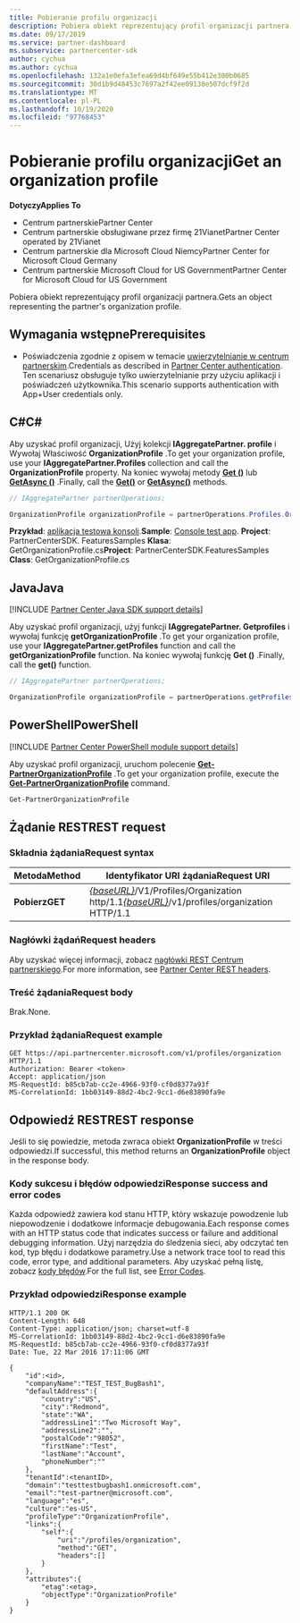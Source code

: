 ```yaml
---
title: Pobieranie profilu organizacji
description: Pobiera obiekt reprezentujący profil organizacji partnera.
ms.date: 09/17/2019
ms.service: partner-dashboard
ms.subservice: partnercenter-sdk
author: cychua
ms.author: cychua
ms.openlocfilehash: 132a1e0efa3efea69d4bf649e55b412e300b0685
ms.sourcegitcommit: 30d1b9d48453c7697a2f42ee09138e507dcf9f2d
ms.translationtype: MT
ms.contentlocale: pl-PL
ms.lasthandoff: 10/19/2020
ms.locfileid: "97768453"
---
```

# <a name="get-an-organization-profile"></a><span data-ttu-id="202bb-103">Pobieranie profilu organizacji</span><span class="sxs-lookup"><span data-stu-id="202bb-103">Get an organization profile</span></span>

<span data-ttu-id="202bb-104">**Dotyczy**</span><span class="sxs-lookup"><span data-stu-id="202bb-104">**Applies To**</span></span>

- <span data-ttu-id="202bb-105">Centrum partnerskie</span><span class="sxs-lookup"><span data-stu-id="202bb-105">Partner Center</span></span>
- <span data-ttu-id="202bb-106">Centrum partnerskie obsługiwane przez firmę 21Vianet</span><span class="sxs-lookup"><span data-stu-id="202bb-106">Partner Center operated by 21Vianet</span></span>
- <span data-ttu-id="202bb-107">Centrum partnerskie dla Microsoft Cloud Niemcy</span><span class="sxs-lookup"><span data-stu-id="202bb-107">Partner Center for Microsoft Cloud Germany</span></span>
- <span data-ttu-id="202bb-108">Centrum partnerskie Microsoft Cloud for US Government</span><span class="sxs-lookup"><span data-stu-id="202bb-108">Partner Center for Microsoft Cloud for US Government</span></span>

<span data-ttu-id="202bb-109">Pobiera obiekt reprezentujący profil organizacji partnera.</span><span class="sxs-lookup"><span data-stu-id="202bb-109">Gets an object representing the partner's organization profile.</span></span>

## <a name="prerequisites"></a><span data-ttu-id="202bb-110">Wymagania wstępne</span><span class="sxs-lookup"><span data-stu-id="202bb-110">Prerequisites</span></span>

- <span data-ttu-id="202bb-111">Poświadczenia zgodnie z opisem w temacie [uwierzytelnianie w centrum partnerskim](partner-center-authentication.md).</span><span class="sxs-lookup"><span data-stu-id="202bb-111">Credentials as described in [Partner Center authentication](partner-center-authentication.md).</span></span> <span data-ttu-id="202bb-112">Ten scenariusz obsługuje tylko uwierzytelnianie przy użyciu aplikacji i poświadczeń użytkownika.</span><span class="sxs-lookup"><span data-stu-id="202bb-112">This scenario supports authentication with App+User credentials only.</span></span>

## <a name="c"></a><span data-ttu-id="202bb-113">C\#</span><span class="sxs-lookup"><span data-stu-id="202bb-113">C\#</span></span>

<span data-ttu-id="202bb-114">Aby uzyskać profil organizacji, Użyj kolekcji **IAggregatePartner. profile** i Wywołaj Właściwość **OrganizationProfile** .</span><span class="sxs-lookup"><span data-stu-id="202bb-114">To get your organization profile, use your **IAggregatePartner.Profiles** collection and call the **OrganizationProfile** property.</span></span> <span data-ttu-id="202bb-115">Na koniec wywołaj metody [**Get ()**](/dotnet/api/microsoft.store.partnercenter.profiles.iorganizationprofile.get) lub [**GetAsync ()**](/dotnet/api/microsoft.store.partnercenter.profiles.iorganizationprofile.getasync) .</span><span class="sxs-lookup"><span data-stu-id="202bb-115">Finally, call the [**Get()**](/dotnet/api/microsoft.store.partnercenter.profiles.iorganizationprofile.get) or [**GetAsync()**](/dotnet/api/microsoft.store.partnercenter.profiles.iorganizationprofile.getasync) methods.</span></span>

```csharp
// IAggregatePartner partnerOperations;

OrganizationProfile organizationProfile = partnerOperations.Profiles.OrganizationProfile.Get();
```

<span data-ttu-id="202bb-116">**Przykład**: [aplikacja testowa konsoli](console-test-app.md).</span><span class="sxs-lookup"><span data-stu-id="202bb-116">**Sample**: [Console test app](console-test-app.md).</span></span> <span data-ttu-id="202bb-117">**Project**: PartnerCenterSDK. FeaturesSamples **Klasa**: GetOrganizationProfile.cs</span><span class="sxs-lookup"><span data-stu-id="202bb-117">**Project**: PartnerCenterSDK.FeaturesSamples **Class**: GetOrganizationProfile.cs</span></span>

## <a name="java"></a><span data-ttu-id="202bb-118">Java</span><span class="sxs-lookup"><span data-stu-id="202bb-118">Java</span></span>

[!INCLUDE [Partner Center Java SDK support details](../includes/java-sdk-support.md)]

<span data-ttu-id="202bb-119">Aby uzyskać profil organizacji, użyj funkcji **IAggregatePartner. Getprofiles** i wywołaj funkcję **getOrganizationProfile** .</span><span class="sxs-lookup"><span data-stu-id="202bb-119">To get your organization profile, use your **IAggregatePartner.getProfiles** function and call the **getOrganizationProfile** function.</span></span> <span data-ttu-id="202bb-120">Na koniec wywołaj funkcję **Get ()** .</span><span class="sxs-lookup"><span data-stu-id="202bb-120">Finally, call the **get()** function.</span></span>

```java
// IAggregatePartner partnerOperations;

OrganizationProfile organizationProfile = partnerOperations.getProfiles().getOrganizationProfile().get();
```

## <a name="powershell"></a><span data-ttu-id="202bb-121">PowerShell</span><span class="sxs-lookup"><span data-stu-id="202bb-121">PowerShell</span></span>

[!INCLUDE [Partner Center PowerShell module support details](../includes/powershell-module-support.md)]

<span data-ttu-id="202bb-122">Aby uzyskać profil organizacji, uruchom polecenie [**Get-PartnerOrganizationProfile**](https://github.com/Microsoft/Partner-Center-PowerShell/blob/master/docs/help/Get-PartnerOrganizationProfile.md) .</span><span class="sxs-lookup"><span data-stu-id="202bb-122">To get your organization profile, execute the [**Get-PartnerOrganizationProfile**](https://github.com/Microsoft/Partner-Center-PowerShell/blob/master/docs/help/Get-PartnerOrganizationProfile.md) command.</span></span>

```powershell
Get-PartnerOrganizationProfile
```

## <a name="rest-request"></a><span data-ttu-id="202bb-123">Żądanie REST</span><span class="sxs-lookup"><span data-stu-id="202bb-123">REST request</span></span>

### <a name="request-syntax"></a><span data-ttu-id="202bb-124">Składnia żądania</span><span class="sxs-lookup"><span data-stu-id="202bb-124">Request syntax</span></span>

| <span data-ttu-id="202bb-125">Metoda</span><span class="sxs-lookup"><span data-stu-id="202bb-125">Method</span></span>  | <span data-ttu-id="202bb-126">Identyfikator URI żądania</span><span class="sxs-lookup"><span data-stu-id="202bb-126">Request URI</span></span>                                                                   |
|---------|-------------------------------------------------------------------------------|
| <span data-ttu-id="202bb-127">**Pobierz**</span><span class="sxs-lookup"><span data-stu-id="202bb-127">**GET**</span></span> | <span data-ttu-id="202bb-128">[*{baseURL}*](partner-center-rest-urls.md)/V1/Profiles/Organization http/1.1</span><span class="sxs-lookup"><span data-stu-id="202bb-128">[*{baseURL}*](partner-center-rest-urls.md)/v1/profiles/organization HTTP/1.1</span></span> |

### <a name="request-headers"></a><span data-ttu-id="202bb-129">Nagłówki żądań</span><span class="sxs-lookup"><span data-stu-id="202bb-129">Request headers</span></span>

<span data-ttu-id="202bb-130">Aby uzyskać więcej informacji, zobacz [nagłówki REST Centrum partnerskiego](headers.md).</span><span class="sxs-lookup"><span data-stu-id="202bb-130">For more information, see [Partner Center REST headers](headers.md).</span></span>

### <a name="request-body"></a><span data-ttu-id="202bb-131">Treść żądania</span><span class="sxs-lookup"><span data-stu-id="202bb-131">Request body</span></span>

<span data-ttu-id="202bb-132">Brak.</span><span class="sxs-lookup"><span data-stu-id="202bb-132">None.</span></span>

### <a name="request-example"></a><span data-ttu-id="202bb-133">Przykład żądania</span><span class="sxs-lookup"><span data-stu-id="202bb-133">Request example</span></span>

```http
GET https://api.partnercenter.microsoft.com/v1/profiles/organization HTTP/1.1
Authorization: Bearer <token>
Accept: application/json
MS-RequestId: b85cb7ab-cc2e-4966-93f0-cf0d8377a93f
MS-CorrelationId: 1bb03149-88d2-4bc2-9cc1-d6e83890fa9e
```

## <a name="rest-response"></a><span data-ttu-id="202bb-134">Odpowiedź REST</span><span class="sxs-lookup"><span data-stu-id="202bb-134">REST response</span></span>

<span data-ttu-id="202bb-135">Jeśli to się powiedzie, metoda zwraca obiekt **OrganizationProfile** w treści odpowiedzi.</span><span class="sxs-lookup"><span data-stu-id="202bb-135">If successful, this method returns an **OrganizationProfile** object in the response body.</span></span>

### <a name="response-success-and-error-codes"></a><span data-ttu-id="202bb-136">Kody sukcesu i błędów odpowiedzi</span><span class="sxs-lookup"><span data-stu-id="202bb-136">Response success and error codes</span></span>

<span data-ttu-id="202bb-137">Każda odpowiedź zawiera kod stanu HTTP, który wskazuje powodzenie lub niepowodzenie i dodatkowe informacje debugowania.</span><span class="sxs-lookup"><span data-stu-id="202bb-137">Each response comes with an HTTP status code that indicates success or failure and additional debugging information.</span></span> <span data-ttu-id="202bb-138">Użyj narzędzia do śledzenia sieci, aby odczytać ten kod, typ błędu i dodatkowe parametry.</span><span class="sxs-lookup"><span data-stu-id="202bb-138">Use a network trace tool to read this code, error type, and additional parameters.</span></span> <span data-ttu-id="202bb-139">Aby uzyskać pełną listę, zobacz [kody błędów](error-codes.md).</span><span class="sxs-lookup"><span data-stu-id="202bb-139">For the full list, see [Error Codes](error-codes.md).</span></span>

### <a name="response-example"></a><span data-ttu-id="202bb-140">Przykład odpowiedzi</span><span class="sxs-lookup"><span data-stu-id="202bb-140">Response example</span></span>

```http
HTTP/1.1 200 OK
Content-Length: 648
Content-Type: application/json; charset=utf-8
MS-CorrelationId: 1bb03149-88d2-4bc2-9cc1-d6e83890fa9e
MS-RequestId: b85cb7ab-cc2e-4966-93f0-cf0d8377a93f
Date: Tue, 22 Mar 2016 17:11:06 GMT

{
    "id":<id>,
    "companyName":"TEST_TEST_BugBash1",
    "defaultAddress":{
        "country":"US",
        "city":"Redmond",
        "state":"WA",
        "addressLine1":"Two Microsoft Way",
        "addressLine2":"",
        "postalCode":"98052",
        "firstName":"Test",
        "lastName":"Account",
        "phoneNumber":""
    },
    "tenantId":<tenantID>,
    "domain":"testtestbugbash1.onmicrosoft.com",
    "email":"test-partner@microsoft.com",
    "language":"es",
    "culture":"es-US",
    "profileType":"OrganizationProfile",
    "links":{
        "self":{
            "uri":"/profiles/organization",
            "method":"GET",
            "headers":[]
        }
    },
    "attributes":{
        "etag":<etag>,
        "objectType":"OrganizationProfile"
    }
}
```
